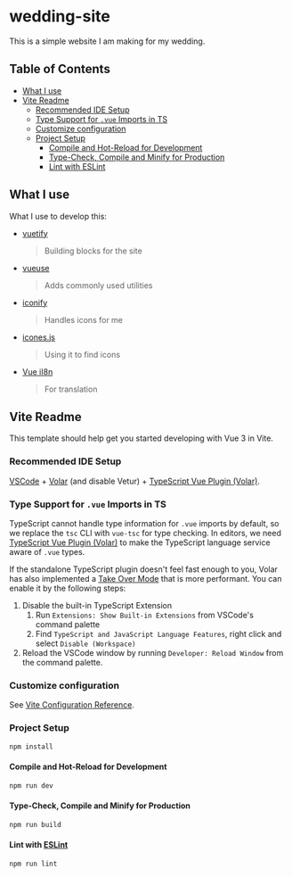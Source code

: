 # wedding-site <!-- omit in toc -->

This is a simple website I am making for my wedding.

## Table of Contents <!-- omit in toc -->

- [What I use](#what-i-use)
- [Vite Readme](#vite-readme)
  - [Recommended IDE Setup](#recommended-ide-setup)
  - [Type Support for `.vue` Imports in TS](#type-support-for-vue-imports-in-ts)
  - [Customize configuration](#customize-configuration)
  - [Project Setup](#project-setup)
    - [Compile and Hot-Reload for Development](#compile-and-hot-reload-for-development)
    - [Type-Check, Compile and Minify for Production](#type-check-compile-and-minify-for-production)
    - [Lint with ESLint](#lint-with-eslint)

## What I use

What I use to develop this:

- [vuetify](https://vuetifyjs.com/en/getting-started/installation/)
  >  Building blocks for the site
- [vueuse](https://vueuse.org/guide/)
  > Adds commonly used utilities
- [iconify](https://iconify.design/docs/icon-components/vue/)
  > Handles icons for me
- [icones.js](https://icones.js.org/collection/mdi?s=lock)
  > Using it to find icons
- [Vue iI8n](https://vue-i18n.intlify.dev/guide/introduction.html)
  > For translation

## Vite Readme

This template should help get you started developing with Vue 3 in Vite.

### Recommended IDE Setup

[VSCode](https://code.visualstudio.com/) + [Volar](https://marketplace.visualstudio.com/items?itemName=Vue.volar) (and disable Vetur) + [TypeScript Vue Plugin (Volar)](https://marketplace.visualstudio.com/items?itemName=Vue.vscode-typescript-vue-plugin).

### Type Support for `.vue` Imports in TS

TypeScript cannot handle type information for `.vue` imports by default, so we replace the `tsc` CLI with `vue-tsc` for type checking. In editors, we need [TypeScript Vue Plugin (Volar)](https://marketplace.visualstudio.com/items?itemName=Vue.vscode-typescript-vue-plugin) to make the TypeScript language service aware of `.vue` types.

If the standalone TypeScript plugin doesn't feel fast enough to you, Volar has also implemented a [Take Over Mode](https://github.com/johnsoncodehk/volar/discussions/471#discussioncomment-1361669) that is more performant. You can enable it by the following steps:

1. Disable the built-in TypeScript Extension
    1) Run `Extensions: Show Built-in Extensions` from VSCode's command palette
    2) Find `TypeScript and JavaScript Language Features`, right click and select `Disable (Workspace)`
2. Reload the VSCode window by running `Developer: Reload Window` from the command palette.

### Customize configuration

See [Vite Configuration Reference](https://vitejs.dev/config/).

### Project Setup

```sh
npm install
```

#### Compile and Hot-Reload for Development

```sh
npm run dev
```

#### Type-Check, Compile and Minify for Production

```sh
npm run build
```

#### Lint with [ESLint](https://eslint.org/)

```sh
npm run lint
```
